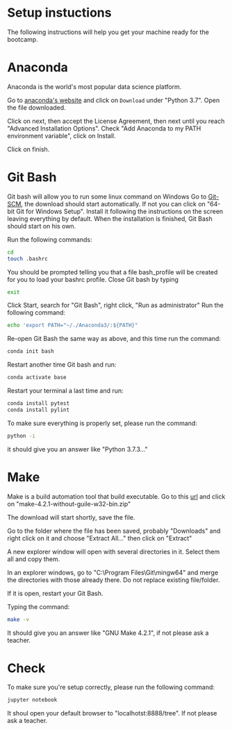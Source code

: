 # Setup instuctions

The following instructions will help you get your machine ready for the bootcamp.

# Anaconda

Anaconda is the world's most popular data science platform.

Go to [anaconda's website](https://www.anaconda.com/distribution/) and click on `Download` under "Python 3.7".
Open the file downloaded.

Click on next, then accept the License Agreement, then next until you reach "Advanced Installation Options". Check "Add Anaconda to my PATH environment variable", click on Install.

Click on finish.

# Git Bash

Git bash will allow you to run some linux command on Windows
Go to [Git-SCM](https://git-scm.com/download/wim), the download should start automatically. If not you can click on "64-bit Git for Windows Setup".
Install it following the instructions on the screen leaving everything by default.
When the installation is finished, Git Bash should start on his own.

Run the following commands:

```bash
cd
touch .bashrc
```
You should be prompted telling you that a file bash_profile will be created for you to load your bashrc profile.
Close Git bash by typing

```bash
exit
```

Click Start, search for "Git Bash", right click, "Run as administrator"
Run the following command:

```bash
echo 'export PATH="~/./Anaconda3/:${PATH}"
```

Re-open Git Bash the same way as above, and this time run the command:

```bash
conda init bash
```

Restart another time Git bash and run:

```bash
conda activate base
```

Restart your terminal a last time and run:

```bash
conda install pytest
conda install pylint
```

To make sure everything is properly set, please run the command:

```bash
python -i
```
 it should give you an answer like "Python 3.7.3..." 
# Make

Make is a build automation tool that build executable.
Go to this [url](https://sourceforge.net/projects/ezwinports/files) and click on "make-4.2.1-without-guile-w32-bin.zip"

The download will start shortly, save the file.

Go to the folder where the file has been saved, probably "Downloads" and right click on it and choose "Extract All..." then click on "Extract"

A new explorer window will open with several directories in it. Select them all and copy them.

In an explorer windows, go to "C:\Program Files\Git\mingw64" and merge the directories with those already there.
Do not replace existing file/folder.

If it is open, restart your Git Bash.

Typing the command:
```bash
make -v
```
It should give you an answer like "GNU Make 4.2.1", if not please ask a teacher.

# Check

To make sure you're setup correctly, please run the following command:
```bash
jupyter notebook
```

It shoul open your default browser to "localhotst:8888/tree". If not please ask a teacher.
